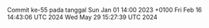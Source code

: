 Commit ke-55 pada tanggal Sun Jan 01 14:00 2023 +0100
Fri Feb 16 14:43:06 UTC 2024
Wed May 29 15:27:39 UTC 2024
